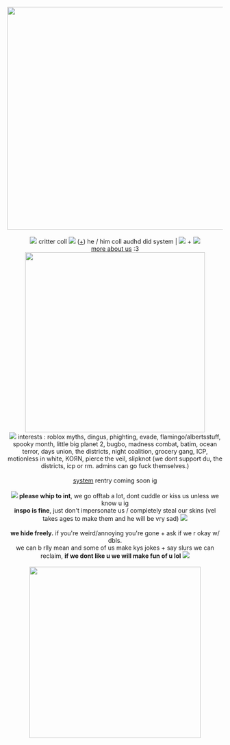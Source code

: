<p align="center">
<img src="https://cdn.discordapp.com/attachments/744245101529661451/1147615898044203139/Untitled83_20230902143528.png" width="520px">
<br><br><img src= "https://maguro.carrd.co/assets/images/gallery04/b51e4072_original.png?v=10cf7dfb"> critter coll <img src= "https://maguro.carrd.co/assets/images/gallery25/2dad2c10_original.gif?v=10cf7dfb"> (<a href="https://uxv2.carrd.co/">+</a>) he / him coll audhd did system | <img src= "https://enchantments.carrd.co/assets/images/gallery07/32ff2ef7.jpg?v=82b4b006"> + <img src= "https://enchantments.carrd.co/assets/images/gallery07/78cca60f.jpg?v=82b4b006">
<br><a href="https://uxv2.carrd.co/">more about us</a> :3<br>
  <img src="https://enchantments.carrd.co/assets/images/gallery09/23c0f495.gif?v=82b4b006" width="420px">
<br> <img src= "https://maguro.carrd.co/assets/images/gallery03/407065e5_original.gif?v=10cf7dfb"> interests : roblox myths, dingus, phighting, evade, flamingo/albertsstuff, spooky month, little big planet 2, bugbo, madness combat, batim, ocean terror, days union, the districts, night coalition, grocery gang, ICP, motionless in white, KOЯN, pierce the veil, slipknot (we dont support du, the districts, icp or rm. admins can go fuck themselves.)
<br><br><a href="https://uxv2.carrd.co/#system"> system</a> rentry coming soon ig
<br><br><b> <img src= "https://enchantments.carrd.co/assets/images/gallery03/006e44e8.gif?v=82b4b006"> please whip to int</b>, we go offtab a lot, dont cuddle or kiss us unless we know u ig
<br><b>inspo is fine</b>, just don't impersonate us / completely steal our skins (vel takes ages to make them and he will be vry sad) <img src= "https://maguro.carrd.co/assets/images/gallery03/20ac3e22_original.gif?v=10cf7dfb">
<br><br><b>we hide freely.</b> if you're weird/annoying you're gone + ask if we r okay w/ dbls. 
<br>we can b rlly mean and some of us make kys jokes + say slurs we can reclaim, <b>if we dont like u we will make fun of u lol</b> <img src= "https://maguro.carrd.co/assets/images/gallery05/6794c3f7_original.gif?v=10cf7dfb">
<br><br><img src="https://enchantments.carrd.co/assets/images/gallery08/25637443.gif?v=82b4b006" width="400px">
</p>
